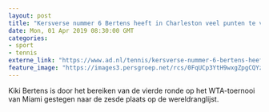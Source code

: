 ```yaml
---
layout: post
title: "Kersverse nummer 6 Bertens heeft in Charleston veel punten te verdedigen"
date: Mon, 01 Apr 2019 08:30:00 GMT
categories: 
- sport 
- tennis 
externe_link: "https://www.ad.nl/tennis/kersverse-nummer-6-bertens-heeft-in-charleston-veel-punten-te-verdedigen~acb97054/"
feature_image: "https://images3.persgroep.net/rcs/0FqUCp3YtH9wxgZpgCQYz6o-59I/diocontent/144173155/_fitwidth/400/?appId=21791a8992982cd8da851550a453bd7f&quality=0.7"
---
```


Kiki Bertens is door het bereiken van de vierde ronde op het WTA-toernooi van Miami gestegen naar de zesde plaats op de wereldranglijst.
